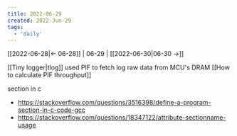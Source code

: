 ```yaml
---
title: 2022-06-29
created: 2022-Jun-29
tags:
  - 'daily'
---
```


[[2022-06-28|<- 06-28]] | 06-29 | [[2022-06-30|06-30 ->]]


[[Tiny logger|tlog]] used PIF to fetch log raw data from MCU's DRAM
[[How to calculate PIF throughput]]

section in c
- https://stackoverflow.com/questions/3516398/define-a-program-section-in-c-code-gcc
- https://stackoverflow.com/questions/18347122/attribute-sectionname-usage